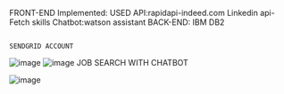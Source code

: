    FRONT-END Implemented:
         USED API:rapidapi-indeed.com
                  Linkedin api-Fetch skills
         Chatbot:watson assistant
   BACK-END:
         IBM DB2
         
                                                                      SENDGRID ACCOUNT
![image](https://user-images.githubusercontent.com/90334389/201699365-d9413ec9-0885-4acc-98b5-ba7656863944.png)
![image](https://user-images.githubusercontent.com/90334389/201699399-64ab001e-a088-4c6b-9a7b-b1e80d619af8.png)
                                                                      JOB SEARCH WITH CHATBOT 
                                                                  
![image](https://user-images.githubusercontent.com/90334389/202167685-37c3a06b-62eb-428b-bbf5-21dbcdec6a87.png)

